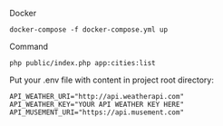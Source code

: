 Docker

```
docker-compose -f docker-compose.yml up
```

Command

```
php public/index.php app:cities:list
```

Put your .env file with content in project root directory:

```
API_WEATHER_URI="http://api.weatherapi.com"
API_WEATHER_KEY="YOUR API WEATHER KEY HERE"
API_MUSEMENT_URI="https://api.musement.com"
```

